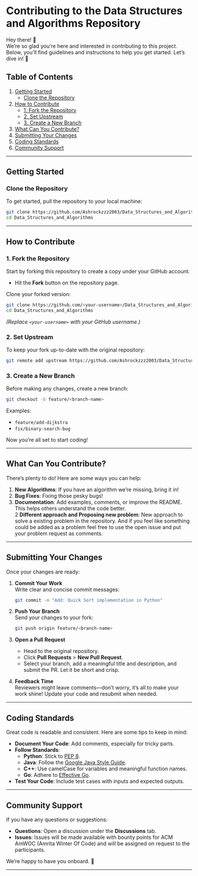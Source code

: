 # **Contributing to the Data Structures and Algorithms Repository**  

Hey there! 👋  
We’re so glad you’re here and interested in contributing to this project. Below, you'll find guidelines and instructions to help you get started. Let’s dive in! 🚀  

## **Table of Contents**  
1. [Getting Started](#getting-started)  
   - [Clone the Repository](#clone-the-repository)  
2. [How to Contribute](#how-to-contribute)  
   - [1. Fork the Repository](#1-fork-the-repository)  
   - [2. Set Upstream](#2-set-upstream)  
   - [3. Create a New Branch](#3-create-a-new-branch)  
3. [What Can You Contribute?](#what-can-you-contribute)  
4. [Submitting Your Changes](#submitting-your-changes)  
5. [Coding Standards](#coding-standards)  
6. [Community Support](#community-support)  

---  

## **Getting Started**  

### **Clone the Repository**  

To get started, pull the repository to your local machine:  

```bash  
git clone https://github.com/Ashrockzzz2003/Data_Structures_and_Algorithms.git  
cd Data_Structures_and_Algorithms  
```  

---  

## **How to Contribute**  

### **1. Fork the Repository**  

Start by forking this repository to create a copy under your GitHub account.  
- Hit the **Fork** button on the repository page.  

Clone your forked version:  
```bash  
git clone https://github.com/<your-username>/Data_Structures_and_Algorithms.git  
cd Data_Structures_and_Algorithms  
```  
*(Replace `<your-username>` with your GitHub username.)*  

### **2. Set Upstream**  

To keep your fork up-to-date with the original repository:  
```bash  
git remote add upstream https://github.com/Ashrockzzz2003/Data_Structures_and_Algorithms.git  
```  

### **3. Create a New Branch**  

Before making any changes, create a new branch:  
```bash  
git checkout -b feature/<branch-name>  
```  
Examples:  
- `feature/add-dijkstra`  
- `fix/binary-search-bug`  

Now you’re all set to start coding!  

---  

## **What Can You Contribute?**  

There’s plenty to do! Here are some ways you can help:  

1. **New Algorithms**: If you have an algorithm we’re missing, bring it in!  
2. **Bug Fixes**: Fixing those pesky bugs!  
3. **Documentation**: Add examples, comments, or improve the README. This helps others understand the code better.  
2  **Different approach and Proposing new problem**: New approach to solve a existing problem in the repository. And if you feel like something could be added as a problem feel free to use the open issue and put your problem request as comments.

---  

## **Submitting Your Changes**  

Once your changes are ready:  

1. **Commit Your Work**  
   Write clear and concise commit messages:  
   ```bash  
   git commit -m "Add: Quick Sort implementation in Python"  
   ```  

2. **Push Your Branch**  
   Send your changes to your fork:  
   ```bash  
   git push origin feature/<branch-name>  
   ```  

3. **Open a Pull Request**  
   - Head to the original repository.  
   - Click **Pull Requests** > **New Pull Request**.  
   - Select your branch, add a meaningful title and description, and submit the PR. Let it be short and crisp.  

4. **Feedback Time**  
   Reviewers might leave comments—don’t worry, it’s all to make your work shine! Update your code and resubmit when needed.  

---  

## **Coding Standards**  

Great code is readable and consistent. Here are some tips to keep in mind:  

- **Document Your Code**: Add comments, especially for tricky parts.  
- **Follow Standards**:  
  - **Python**: Stick to [PEP 8](https://peps.python.org/pep-0008/).  
  - **Java**: Follow the [Google Java Style Guide](https://google.github.io/styleguide/javaguide.html).  
  - **C++**: Use camelCase for variables and meaningful function names.  
  - **Go**: Adhere to [Effective Go](https://go.dev/doc/effective_go).  
- **Test Your Code**: Include test cases with inputs and expected outputs.  

---  

## **Community Support**  

If you have any questions or suggestions:  

- **Questions**: Open a discussion under the **Discussions** tab.  
- **Issues**: Issues will be made available with bounty points for ACM AmWOC (Amrita Winter Of Code) and will be assigned on request to the participants.  

We’re happy to have you onboard. 🚀  

---
